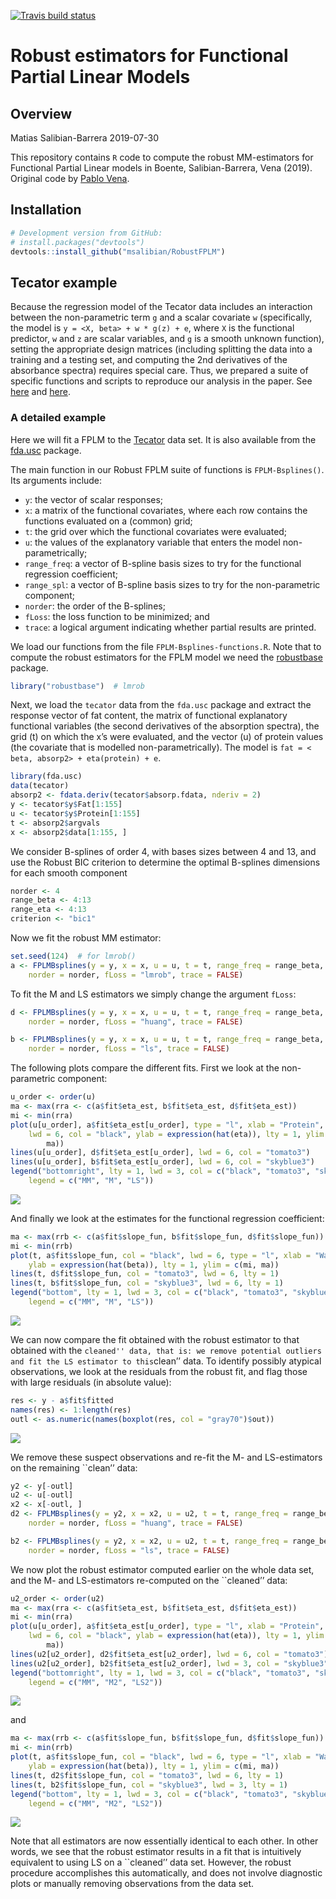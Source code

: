 <!-- badges: start -->
[![Travis build status](https://travis-ci.org/anevolbap/RobustFPLM.svg?branch=package)](https://travis-ci.org/anevolbap/RobustFPLM)
<!-- badges: end -->
  
Robust estimators for Functional Partial Linear Models
================
## Overview

Matias Salibian-Barrera
2019-07-30

This repository contains `R` code to compute the robust MM-estimators
for Functional Partial Linear models in Boente, Salibian-Barrera, Vena
(2019). Original code by [Pablo Vena](https://github.com/anevolbap).

## Installation

``` r
# Development version from GitHub:
# install.packages("devtools")
devtools::install_github("msalibian/RobustFPLM")
```

## Tecator example

Because the regression model of the Tecator data includes an interaction
between the non-parametric term `g` and a scalar covariate `w`
(specifically, the model is `y = <X, beta> + w * g(z) + e`, where `X` is
the functional predictor, `w` and `z` are scalar variables, and `g` is a
smooth unknown function), setting the appropriate design matrices
(including splitting the data into a training and a testing set, and
computing the 2nd derivatives of the absorbance spectra) requires
special care. Thus, we prepared a suite of specific functions and
scripts to reproduce our analysis in the paper. See
[here](tecator-specific-functions.R) and [here](script-TECATOR.R).

### A detailed example

Here we will fit a FPLM to the
[Tecator](http://lib.stat.cmu.edu/datasets/tecator) data set. It is also
available from the [fda.usc](https://cran.r-project.org/package=fda.usc)
package.

The main function in our Robust FPLM suite of functions is
`FPLM-Bsplines()`. Its arguments include:

  - `y`: the vector of scalar responses;
  - `x`: a matrix of the functional covariates, where each row contains
    the functions evaluated on a (common) grid;
  - `t`: the grid over which the functional covariates were evaluated;
  - `u`: the values of the explanatory variable that enters the model
    non-parametrically;
  - `range_freq`: a vector of B-spline basis sizes to try for the
    functional regression coefficient;
  - `range_spl`: a vector of B-spline basis sizes to try for the
    non-parametric component;
  - `norder`: the order of the B-splines;
  - `fLoss`: the loss function to be minimized; and
  - `trace`: a logical argument indicating whether partial results are
    printed.

We load our functions from the file `FPLM-Bsplines-functions.R`. Note
that to compute the robust estimators for the FPLM model we need the
[robustbase](https://cran.r-project.org/package=robustbase) package.

``` r
library("robustbase")  # lmrob
```

Next, we load the `tecator` data from the `fda.usc` package and extract
the response vector of fat content, the matrix of functional explanatory
functional variables (the second derivatives of the absorption spectra),
the grid (t) on which the x’s were evaluated, and the vector (u) of
protein values (the covariate that is modelled non-parametrically). The
model is `fat = < beta, absorp2> + eta(protein) + e`.

``` r
library(fda.usc)
data(tecator)
absorp2 <- fdata.deriv(tecator$absorp.fdata, nderiv = 2)
y <- tecator$y$Fat[1:155]
u <- tecator$y$Protein[1:155]
t <- absorp2$argvals
x <- absorp2$data[1:155, ]
```

We consider B-splines of order 4, with bases sizes between 4 and 13, and
use the Robust BIC criterion to determine the optimal B-splines
dimensions for each smooth component

``` r
norder <- 4
range_beta <- 4:13
range_eta <- 4:13
criterion <- "bic1"
```

Now we fit the robust MM estimator:

``` r
set.seed(124)  # for lmrob()
a <- FPLMBsplines(y = y, x = x, u = u, t = t, range_freq = range_beta, range_spl = range_eta, 
    norder = norder, fLoss = "lmrob", trace = FALSE)
```

To fit the M and LS estimators we simply change the argument
`fLoss`:

``` r
d <- FPLMBsplines(y = y, x = x, u = u, t = t, range_freq = range_beta, range_spl = range_eta, 
    norder = norder, fLoss = "huang", trace = FALSE)

b <- FPLMBsplines(y = y, x = x, u = u, t = t, range_freq = range_beta, range_spl = range_eta, 
    norder = norder, fLoss = "ls", trace = FALSE)
```

The following plots compare the different fits. First we look at the
non-parametric component:

``` r
u_order <- order(u)
ma <- max(rra <- c(a$fit$eta_est, b$fit$eta_est, d$fit$eta_est))
mi <- min(rra)
plot(u[u_order], a$fit$eta_est[u_order], type = "l", xlab = "Protein", pch = 1, 
    lwd = 6, col = "black", ylab = expression(hat(eta)), lty = 1, ylim = c(mi, 
        ma))
lines(u[u_order], d$fit$eta_est[u_order], lwd = 6, col = "tomato3")
lines(u[u_order], b$fit$eta_est[u_order], lwd = 6, col = "skyblue3")
legend("bottomright", lty = 1, lwd = 3, col = c("black", "tomato3", "skyblue3"), 
    legend = c("MM", "M", "LS"))
```

![](README_files/figure-gfm/ploteta-1.png)<!-- -->

And finally we look at the estimates for the functional regression
coefficient:

``` r
ma <- max(rrb <- c(a$fit$slope_fun, b$fit$slope_fun, d$fit$slope_fun))
mi <- min(rrb)
plot(t, a$fit$slope_fun, col = "black", lwd = 6, type = "l", xlab = "Wavelength", 
    ylab = expression(hat(beta)), lty = 1, ylim = c(mi, ma))
lines(t, d$fit$slope_fun, col = "tomato3", lwd = 6, lty = 1)
lines(t, b$fit$slope_fun, col = "skyblue3", lwd = 6, lty = 1)
legend("bottom", lty = 1, lwd = 3, col = c("black", "tomato3", "skyblue3"), 
    legend = c("MM", "M", "LS"))
```

![](README_files/figure-gfm/plotbeta-1.png)<!-- -->

We can now compare the fit obtained with the robust estimator to that
obtained with the `cleaned'' data, that is: we remove potential outliers
and fit the LS estimator to this`clean’’ data. To identify possibly
atypical observations, we look at the residuals from the robust fit, and
flag those with large residuals (in absolute value):

``` r
res <- y - a$fit$fitted
names(res) <- 1:length(res)
outl <- as.numeric(names(boxplot(res, col = "gray70")$out))
```

![](README_files/figure-gfm/residuals-1.png)<!-- -->

We remove these suspect observations and re-fit the M- and LS-estimators
on the remaining \`\`clean’’ data:

``` r
y2 <- y[-outl]
u2 <- u[-outl]
x2 <- x[-outl, ]
d2 <- FPLMBsplines(y = y2, x = x2, u = u2, t = t, range_freq = range_beta, range_spl = range_eta, 
    norder = norder, fLoss = "huang", trace = FALSE)

b2 <- FPLMBsplines(y = y2, x = x2, u = u2, t = t, range_freq = range_beta, range_spl = range_eta, 
    norder = norder, fLoss = "ls", trace = FALSE)
```

We now plot the robust estimator computed earlier on the whole data set,
and the M- and LS-estimators re-computed on the \`\`cleaned’’ data:

``` r
u2_order <- order(u2)
ma <- max(rra <- c(a$fit$eta_est, b$fit$eta_est, d$fit$eta_est))
mi <- min(rra)
plot(u[u_order], a$fit$eta_est[u_order], type = "l", xlab = "Protein", pch = 1, 
    lwd = 6, col = "black", ylab = expression(hat(eta)), lty = 1, ylim = c(mi, 
        ma))
lines(u2[u2_order], d2$fit$eta_est[u2_order], lwd = 6, col = "tomato3")
lines(u2[u2_order], b2$fit$eta_est[u2_order], lwd = 3, col = "skyblue3")
legend("bottomright", lty = 1, lwd = 3, col = c("black", "tomato3", "skyblue3"), 
    legend = c("MM", "M2", "LS2"))
```

![](README_files/figure-gfm/ploteta2-1.png)<!-- -->

and

``` r
ma <- max(rrb <- c(a$fit$slope_fun, b$fit$slope_fun, d$fit$slope_fun))
mi <- min(rrb)
plot(t, a$fit$slope_fun, col = "black", lwd = 6, type = "l", xlab = "Wavelength", 
    ylab = expression(hat(beta)), lty = 1, ylim = c(mi, ma))
lines(t, d2$fit$slope_fun, col = "tomato3", lwd = 6, lty = 1)
lines(t, b2$fit$slope_fun, col = "skyblue3", lwd = 3, lty = 1)
legend("bottom", lty = 1, lwd = 3, col = c("black", "tomato3", "skyblue3"), 
    legend = c("MM", "M2", "LS2"))
```

![](README_files/figure-gfm/plotbeta2-1.png)<!-- -->

Note that all estimators are now essentially identical to each other. In
other words, we see that the robust estimator results in a fit that is
intuitively equivalent to using LS on a \`\`cleaned’’ data set. However,
the robust procedure accomplishes this automatically, and does not
involve diagnostic plots or manually removing observations from the data
set.
